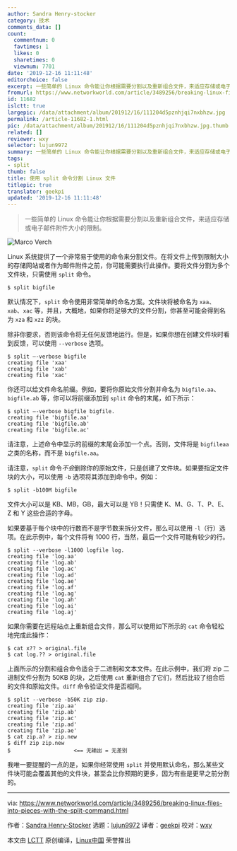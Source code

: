 ```yaml
---
author: Sandra Henry-stocker
category: 技术
comments_data: []
count:
  commentnum: 0
  favtimes: 1
  likes: 0
  sharetimes: 0
  viewnum: 7701
date: '2019-12-16 11:11:48'
editorchoice: false
excerpt: 一些简单的 Linux 命令能让你根据需要分割以及重新组合文件，来适应存储或电子邮件附件大小的限制。
fromurl: https://www.networkworld.com/article/3489256/breaking-linux-files-into-pieces-with-the-split-command.html
id: 11682
islctt: true
largepic: /data/attachment/album/201912/16/111204d5pznhjqi7nxbhzw.jpg
permalink: /article-11682-1.html
pic: /data/attachment/album/201912/16/111204d5pznhjqi7nxbhzw.jpg.thumb.jpg
related: []
reviewer: wxy
selector: lujun9972
summary: 一些简单的 Linux 命令能让你根据需要分割以及重新组合文件，来适应存储或电子邮件附件大小的限制。
tags:
- split
thumb: false
title: 使用 split 命令分割 Linux 文件
titlepic: true
translator: geekpi
updated: '2019-12-16 11:11:48'
---
```



> 
> 一些简单的 Linux 命令能让你根据需要分割以及重新组合文件，来适应存储或电子邮件附件大小的限制。
> 
> 
> 


![Marco Verch](/data/attachment/album/201912/16/111204d5pznhjqi7nxbhzw.jpg)


Linux 系统提供了一个非常易于使用的命令来分割文件。在将文件上传到限制大小的存储网站或者作为邮件附件之前，你可能需要执行此操作。要将文件分割为多个文件块，只需使用 `split` 命令。



```
$ split bigfile
```

默认情况下，`split` 命令使用非常简单的命名方案。文件块将被命名为 `xaa`、`xab`、`xac` 等，并且，大概地，如果你将足够大的文件分割，你甚至可能会得到名为 `xza` 和 `xzz` 的块。


除非你要求，否则该命令将无任何反馈地运行。但是，如果你想在创建文件块时看到反馈，可以使用 `--verbose` 选项。



```
$ split –-verbose bigfile
creating file 'xaa'
creating file 'xab'
creating file 'xac'
```

你还可以给文件命名前缀。例如，要将你原始文件分割并命名为 `bigfile.aa`、`bigfile.ab` 等，你可以将前缀添加到 `split` 命令的末尾，如下所示：



```
$ split –-verbose bigfile bigfile.
creating file 'bigfile.aa'
creating file 'bigfile.ab'
creating file 'bigfile.ac'
```

请注意，上述命令中显示的前缀的末尾会添加一个点。否则，文件将是 `bigfileaa` 之类的名称，而不是 `bigfile.aa`。


请注意，`split` 命令*不会*删除你的原始文件，只是创建了文件块。如果要指定文件块的大小，可以使用 `-b` 选项将其添加到命令中。例如：



```
$ split -b100M bigfile
```

文件大小可以是 KB、MB，GB，最大可以是 YB！只需使 K、M、G、T、P、E、Z 和 Y 这些合适的字母。


如果要基于每个块中的行数而不是字节数来拆分文件，那么可以使用 `-l`（行）选项。在此示例中，每个文件将有 1000 行，当然，最后一个文件可能有较少的行。



```
$ split --verbose -l1000 logfile log.
creating file 'log.aa'
creating file 'log.ab'
creating file 'log.ac'
creating file 'log.ad'
creating file 'log.ae'
creating file 'log.af'
creating file 'log.ag'
creating file 'log.ah'
creating file 'log.ai'
creating file 'log.aj'
```

如果你需要在远程站点上重新组合文件，那么可以使用如下所示的 `cat` 命令轻松地完成此操作：



```
$ cat x?? > original.file
$ cat log.?? > original.file
```

上面所示的分割和组合命令适合于二进制和文本文件。在此示例中，我们将 zip 二进制文件分割为 50KB 的块，之后使用 `cat` 重新组合了它们，然后比较了组合后的文件和原始文件。`diff` 命令验证文件是否相同。



```
$ split --verbose -b50K zip zip.
creating file 'zip.aa'
creating file 'zip.ab'
creating file 'zip.ac'
creating file 'zip.ad'
creating file 'zip.ae'
$ cat zip.a? > zip.new
$ diff zip zip.new
$                    <== 无输出 = 无差别
```

我唯一要提醒的一点的是，如果你经常使用 `split` 并使用默认命名，那么某些文件块可能会覆盖其他的文件块，甚至会比你预期的更多，因为有些是更早之前分割的。




---


via: <https://www.networkworld.com/article/3489256/breaking-linux-files-into-pieces-with-the-split-command.html>


作者：[Sandra Henry-Stocker](https://www.networkworld.com/author/Sandra-Henry_Stocker/) 选题：[lujun9972](https://github.com/lujun9972) 译者：[geekpi](https://github.com/geekpi) 校对：[wxy](https://github.com/wxy)


本文由 [LCTT](https://github.com/LCTT/TranslateProject) 原创编译，[Linux中国](https://linux.cn/) 荣誉推出